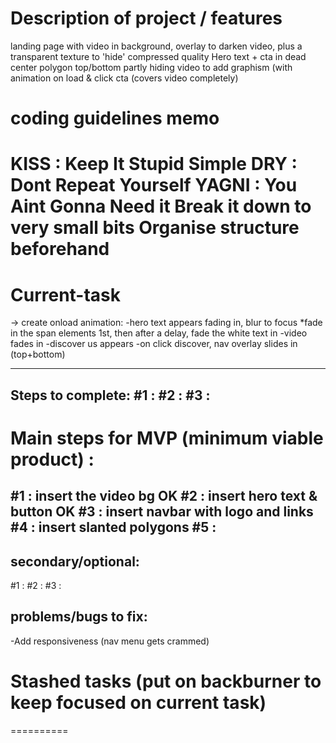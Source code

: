 Description of project / features
===============================
landing page with video in background, overlay to darken video, plus a transparent texture to 'hide' compressed quality
Hero text + cta in dead center
polygon top/bottom partly hiding video to add graphism (with animation on load & click cta (covers video completely)

coding guidelines memo 
=============
KISS : Keep It Stupid Simple
DRY : Dont Repeat Yourself
YAGNI : You Aint Gonna Need it
Break it down to very small bits
Organise structure beforehand
=============

Current-task 
==========
-> create onload animation:
-hero text appears fading in, blur to focus
*fade in the span elements 1st, then after a delay, fade the white text in
-video fades in
-discover us appears
-on click discover, nav overlay slides in (top+bottom)

---
Steps to complete:
#1 : 
#2 : 
#3 : 
---

Main steps for MVP (minimum viable product) :
==========
#1 : insert the video bg OK
#2 : insert hero text & button OK
#3 : insert navbar with logo and links
#4 : insert slanted polygons
#5 : 
---

secondary/optional:
------------------
#1 : 
#2 : 
#3 : 


problems/bugs to fix:
------------------
-Add responsiveness (nav menu gets crammed)

Stashed tasks (put on backburner to keep focused on current task)
==========

========== 